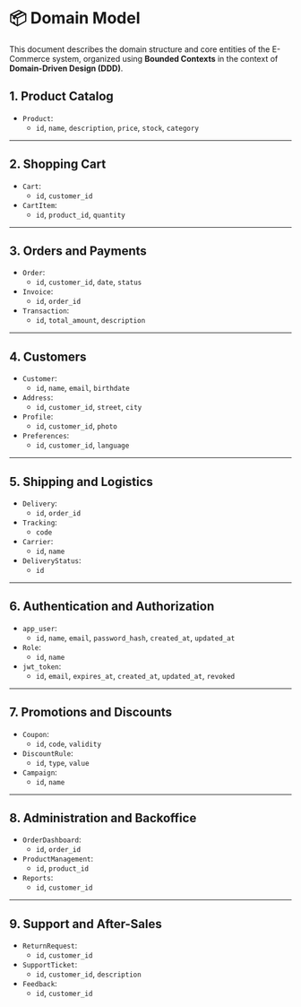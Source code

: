 # 📦 Domain Model

This document describes the domain structure and core entities of the E-Commerce system, organized using **Bounded Contexts** in the context of **Domain-Driven Design (DDD)**.

## 1. Product Catalog

- `Product`:
  - `id`, `name`, `description`, `price`, `stock`, `category`

---

## 2. Shopping Cart

- `Cart`:
  - `id`, `customer_id`
- `CartItem`:
  - `id`, `product_id`, `quantity`

---

## 3. Orders and Payments

- `Order`:
  - `id`, `customer_id`, `date`, `status`
- `Invoice`:
  - `id`, `order_id`
- `Transaction`:
  - `id`, `total_amount`, `description`

---

## 4. Customers

- `Customer`:
  - `id`, `name`, `email`, `birthdate`
- `Address`:
  - `id`, `customer_id`, `street`, `city`
- `Profile`:
  - `id`, `customer_id`, `photo`
- `Preferences`:
  - `id`, `customer_id`, `language`

---

## 5. Shipping and Logistics

- `Delivery`:
  - `id`, `order_id`
- `Tracking`:
  - `code`
- `Carrier`:
  - `id`, `name`
- `DeliveryStatus`:
  - `id`

---

## 6. Authentication and Authorization

- `app_user`:
  - `id`, `name`, `email`, `password_hash`, `created_at`, `updated_at`
- `Role`:
  - `id`, `name`
- `jwt_token`:
  - `id`, `email`, `expires_at`, `created_at`, `updated_at`, `revoked`

---

## 7. Promotions and Discounts

- `Coupon`:
  - `id`, `code`, `validity`
- `DiscountRule`:
  - `id`, `type`, `value`
- `Campaign`:
  - `id`, `name`

---

## 8. Administration and Backoffice

- `OrderDashboard`:
  - `id`, `order_id`
- `ProductManagement`:
  - `id`, `product_id`
- `Reports`:
  - `id`, `customer_id`

---

## 9. Support and After-Sales

- `ReturnRequest`:
  - `id`, `customer_id`
- `SupportTicket`:
  - `id`, `customer_id`, `description`
- `Feedback`:
  - `id`, `customer_id`
